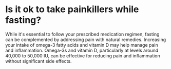 # Is it ok to take painkillers while fasting?

While it's essential to follow your prescribed medication regimen, fasting can be complemented by addressing pain with natural remedies. Increasing your intake of omega-3 fatty acids and vitamin D may help manage pain and inflammation. Omega-3s and vitamin D, particularly at levels around 40,000 to 50,000 IU, can be effective for reducing pain and inflammation without significant side effects.